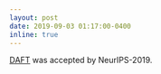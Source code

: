 ```yaml
---
layout: post
date: 2019-09-03 01:17:00-0400
inline: true
---
```


[DAFT](https://arxiv.org/abs/1905.11666) was accepted by NeurIPS-2019.